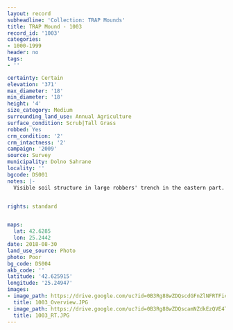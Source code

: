 ```yaml
---
layout: record
subheadline: 'Collection: TRAP Mounds'
title: TRAP Mound - 1003
record_id: '1003'
categories:
- 1000-1999
header: no
tags:
- ''

certainty: Certain
elevation: '371'
max_diameter: '18'
min_diameter: '18'
height: '4'
size_category: Medium
surrounding_land_use: Annual Agriculture
surface_condition: Scrub|Tall Grass
robbed: Yes
crm_condition: '2'
crm_intactness: '2'
campaign: '2009'
source: Survey
municipality: Dolno Sahrane
locality: ''
bgcode: DS001
notes: |-
  Visible soil structure in large robbers' trench in the eastern part.


rights: standard


maps:
  lat: 42.6285
  lon: 25.2442
date: 2018-08-30
land_use_source: Photo
photo: Poor
bg_code: DS004
akb_code: ''
latitude: '42.625915'
longitude: '25.24947'
images:
- image_path: https://drive.google.com/uc?id=0B3Rg88wZDQscdGFnZlNFRTFicGs
  title: 1003_Overview.JPG
- image_path: https://drive.google.com/uc?id=0B3Rg88wZDQscamNZdkEzQVE4TzA
  title: 1003_RT.JPG
---
```

